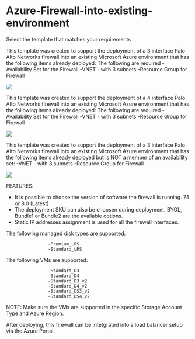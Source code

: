 # Azure-Firewall-into-existing-environment

Select the template that matches your requirements

This template was created to support the deployment of a 3 interface Palo Alto Networks firewall into an existing Microsoft Azure environment that has the following items already deployed:
The following are required
                    -Availability Set for the Firewall
                    -VNET - with 3 subnets
                    -Resource Group for Firewall

[<img src="http://azuredeploy.net/deploybutton.png"/>](https://portal.azure.com/#create/Microsoft.Template/uri/https%3A%2F%2Fraw.githubusercontent.com%2Fwwce%2Fazure-arm%2Fmaster%2FAdd-new-firewalls-to-existing-deployment%2FAdd-New-Firewall-AzureDeploy.json)

This template was created to support the deployment of a 4 interface Palo Alto Networks firewall into an existing Microsoft Azure environment that has the following items already deployed:
The following are required
                    -Availability Set for the Firewall
                    -VNET - with 3 subnets
                    -Resource Group for Firewall

[<img src="http://azuredeploy.net/deploybutton.png"/>](https://portal.azure.com/#create/Microsoft.Template/uri/https%3A%2F%2Fraw.githubusercontent.com%2Fwwce%2Fazure-arm%2Fmaster%2FAdd-new-firewalls-to-existing-deployment%2FAdd-New-Firewall-AzureDeploy-4NIC.json)

This template was created to support the deployment of a 3 interface Palo Alto Networks firewall into an existing Microsoft Azure environment that has the following items already deployed but is NOT a member of an availability set:
                    -VNET - with 3 subnets
                    -Resource Group for Firewall

[<img src="http://azuredeploy.net/deploybutton.png"/>](https://portal.azure.com/#create/Microsoft.Template/uri/https%3A%2F%2Fraw.githubusercontent.com%2Fwwce%2Fazure-arm%2Fmaster%2FAdd-new-firewalls-to-existing-deployment%2FAdd-New-Firewall-AzureDeploy-no-AS.json)


FEATURES:

- It is possible to choose the version of software the firewall is running. 7.1 or 8.0 (Latest)
- The deployment SKU can also be choosen during deployment.  BYOL, Bundle1 or Bundle2 are the available options.
- Static IP addresses assignment is used for all the firewall interfaces.


The following managed disk types are supported:

                    -Premium_LRS
                    -Standard_LRS

The following VMs are supported:

                    -Standard_D3
                    -Standard_D4
                    -Standard_D3_v2
                    -Standard_D4_v2
                    -Standard_DS3_v2
                    -Standard_DS4_v2

NOTE: Make sure the VMs are supported in the specific Storage Account Type and Azure Region.

After deploying, this firewall can be intetgrated into a load balancer setup via the Azure Portal.

